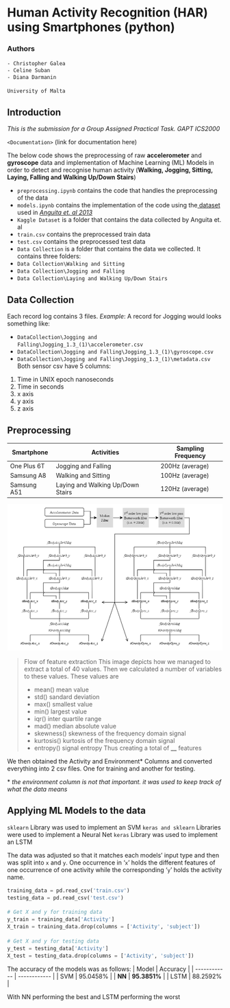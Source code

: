 
# Human Activity Recognition (HAR) using  Smartphones (python)
### Authors
    - Christopher Galea
    - Celine Suban
    - Diana Darmanin
                                                                                                        University of Malta

## Introduction

*This is the submission for a Group Assigned Practical Task. GAPT ICS2000* 

`<Documentation>` (link for documentation here)

The below code shows the preprocessing of raw **accelerometer** and **gyroscope** data and implementation of Machine Learning (ML) Models in order to detect and recognise human activity (**Walking, Jogging, Sitting, Laying, Falling and Walking Up/Down Stairs**)

- `preprocessing.ipynb` contains the code that handles the preprocessing of the data
- `models.ipynb` contains the implementation of the code using the[ dataset](https://www.kaggle.com/uciml/human-activity-recognition-with-smartphones " dataset") used in [*Anguita et. al 2013*](https://www.elen.ucl.ac.be/Proceedings/esann/esannpdf/es2013-84.pdf "*Anguita et. al 2013*")
- `Kaggle Dataset` is a folder that contains the data collected by Anguita et. al
 - `train.csv` contains the preprocessed train data
 - `test.csv` contains the preprocessed test data
- `Data Collection` is a folder that contains the data we collected. It contains three folders:
 - `Data Collection\Walking and Sitting`
 -  `Data Collection\Jogging and Falling`
 - `Data Collection\Laying and Walking Up/Down Stairs`

## Data Collection
Each record log contains 3 files.
*Example*: A record for Jogging would looks something like:
 - `DataCollection\Jogging and Falling\Jogging_1.3_(1)\accelerometer.csv`
 - `DataCollection\Jogging and Falling\Jogging_1.3_(1)\gyroscope.csv`
 - `DataCollection\Jogging and Falling\Jogging_1.3_(1)\metadata.csv`
Both sensor csv have 5 columns: 
1. Time in UNIX epoch nanoseconds
2. Time in seconds
3. x axis
4. y axis
5. z axis

## Preprocessing
|  Smartphone |  Activities | Sampling Frequency  |
| ------------ | ------------ | ------------ |
| One Plus 6T  | Jogging and Falling  | 200Hz (average)  |
|  Samsung A8 | Walking and Sitting  | 100Hz (average)  |
|  Samsung A51 | Laying and Walking Up/Down Stairs  | 120Hz (average)  |

![](Process.png)

> Flow of feature extraction
> This image depicts how we managed to extract a total of 40 values. Then we calculated a number of variables to these values. These values are
> - mean()        mean value
> - std()         sandard deviation
> - max()         smallest value
> - min()         largest value
> - iqr()         inter quartile range
> - mad()         median absolute value
> - skewness()    skewness of the frequency domain signal
> - kurtosis()    kurtosis of the frequency domain signal
> - entropy()     signal entropy
> Thus creating a total of **__** features

We then obtained the Activity and Environment* Columns and converted everything into 2 csv files. One for training and another for testing.

\* *the environment column is not that important. it was used to keep track of what the data means*


## Applying ML Models to the data
`sklearn` Library was used to implement an SVM 
`keras and sklearn` Libraries were used to implement a Neural Net
`keras` Library was used to implement an LSTM

The data was adjusted so that it matches each models’ input type and then was split into `x` and `y`. 
One occurrence in ‘`x`’ holds the different features of one occurrence of one activity while the corresponding ‘`y`’ holds the activity name.


```python
training_data = pd.read_csv('train.csv')
testing_data = pd.read_csv('test.csv')

# Get X and y for training data
y_train = training_data['Activity']
X_train = training_data.drop(columns = ['Activity', 'subject'])

# Get X and y for testing data
y_test = testing_data['Activity']
X_test = testing_data.drop(columns = ['Activity', 'subject'])
```

The accuracy of the models was as follows:
| Model  | Accuracy  |
| ------------ | ------------ |
|  SVM |  95.0458% |
|  **NN** |  **95.3851%** |
|  LSTM |  88.2592% |

With NN performing the best and LSTM performing the worst
